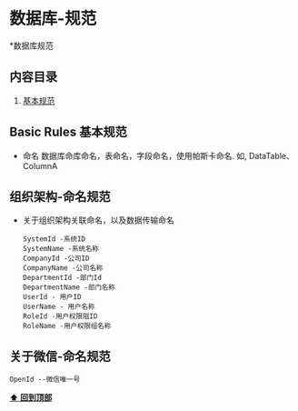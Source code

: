 # 数据库-规范

*数据库规范

## 内容目录

  1. [基本规范](#basic-rules-基本规范)


## Basic Rules 基本规范
  - 命名
    数据库命库命名，表命名，字段命名，使用帕斯卡命名. 如, DataTable、 ColumnA
## 组织架构-命名规范
  - 关于组织架构关联命名，以及数据传输命名
    ```
    SystemId -系统ID
    SystemName -系统名称
    CompanyId -公司ID
    CompanyName -公司名称
    DepartmentId -部门Id
    DepartmentName -部门名称
    UserId - 用户ID
    UserName - 用户名称
    RoleId -用户权限阻ID
    RoleName -用户权限组名称
    ```
## 关于微信-命名规范
  ```
  OpenId --微信唯一号
  ```

**[⬆ 回到顶部](#内容目录)**
